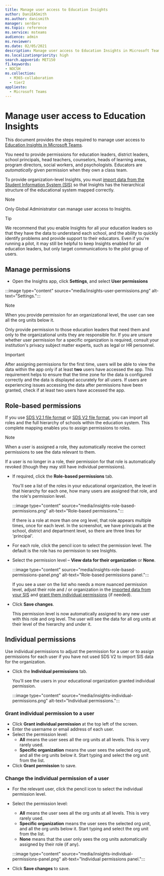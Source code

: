 ```yaml
---
title: Manage user access to Education Insights
author: DaniEASmith
ms.author: danismith
manager: serdars
ms.topic: reference
ms.service: msteams
audience: admin
ms.reviewer: 
ms.date: 02/05/2021
description: Manage user access to Education Insights in Microsoft Teams.
ms.localizationpriority: high
search.appverid: MET150
f1.keywords:
- NOCSH
ms.collection: 
  - M365-collaboration
  - tier2
appliesto: 
  - Microsoft Teams
---
```


# Manage user access to Education Insights

This document provides the steps required to manage user access to [Education Insights in Microsoft Teams](class-insights.md).

You need to provide permissions for education leaders, district leaders, school principals, head teachers, counselors, heads of learning areas, program directors, social workers, and psychologists. Educators are *automatically* given permission when they own a class team.

To provide organization-level Insights, you must [import data from the Student Information System (SIS)](education-insights-sis-data-sync.md) so that Insights has the hierarchical structure of the educational system mapped correctly.

> [!NOTE]
> Only Global Administrator can manage user access to Insights.

> [!TIP]
> We recommend that you enable Insights for all your education leaders so that they have the data to understand each school, and the ability to quickly identify problems and provide support to their educators. Even if you're running a pilot, it may still be helpful to keep Insights enabled for all education leaders, but only target communications to the pilot group of users.

## Manage permissions

* Open the Insights app, click **Settings**, and select **User permissions**

:::image type="content" source="media/insights-user-permissions.png" alt-text="Settings.":::

> [!NOTE]
> When you provide permission for an organizational level, the user can see all the org units below it.
> 
> Only provide permission to those education leaders that need them and only to the organizational units they are responsible for. If you are unsure whether user permission for a specific organization is required, consult your institution's privacy subject matter experts, such as legal or HR personnel.

> [!IMPORTANT]
> After assigning permissions for the first time, users will be able to view the data within the app only if at least **two** users have accessed the app. This requirement helps to ensure that the time zone for the data is configured correctly and the data is displayed accurately for all users. If users are experiencing issues accessing the data after permissions have been granted, check if at least two users have accessed the app.

## Role-based permissions

If you use [SDS V2.1 file format](/schooldatasync/sds-v2.1-csv-file-format) or [SDS V2 file format](/schooldatasync/sds-v2-csv-file-format), you can import all roles and the full hierarchy of schools within the education system. This complete mapping enables you to assign permissions to roles. 

> [!NOTE]
> When a user is assigned a role, they automatically receive the correct permissions to see the data relevant to them.
>
> If a user is no longer in a role, their permission for that role is automatically revoked (though they may still have individual permissions).

* If required, click the **Role-based permissions** tab.

  You'll see a list of the roles in your educational organization, the level in that hierarchy for each one, how many users are assigned that role, and the role's permission level. 
  
  :::image type="content" source="media/insights-role-based-permissions.png" alt-text="Role-based permissions.":::
  
  If there is a role at more than one org level, that role appears multiple times, once for each level. In the screenshot, we have principals at the school, district and department level, so there are three lines for 'principal'.
  
* For each role, click the pencil icon to select the permission level. The default is the role has no permission to see Insights.
* Select the permission level – **View data for their organization** or **None**.

  :::image type="content" source="media/insights-role-based-permissions-panel.png" alt-text="Role-based permissions panel.":::
  
  If you see a user on the list who needs a more nuanced permission level, adjust their role and / or organization in the [imported data from your SIS](education-insights-sis-data-sync.md) and [grant them individual permissions](#grant-individual-permission-to-a-user) (if needed).

* Click **Save changes**.

  This permission level is now automatically assigned to any new user with this role and org level. The user will see the data for all org units at their level of the hierarchy  and under it.  


## Individual permissions

Use individual permissions to adjust the permission for a user or to assign permissions for each user if you have not used SDS V2 to import SIS data for the organization.

* Click the **Individual permissions** tab.
  
  You'll see the users in your educational organization granted individual permission. 
  
  :::image type="content" source="media/insights-individual-permissions.png" alt-text="Individual permissions.":::
  
### Grant individual permission to a user
* Click **Grant individual permission** at the top left of the screen.
* Enter the username or email address of each user.
* Select the permission level:
  * **All** means the user sees all the org units at all levels. This is very rarely used.
  * **Specific organization** means the user sees the selected org unit, and all the org units below it. Start typing and select the org unit from the list.
* Click **Grant permission** to save.

### Change the individual permission of a user
* For the relevant user, click the pencil icon to select the individual permission level.
* Select the permission level:
  * **All** means the user sees all the org units at all levels. This is very rarely used.
  * **Specific organization** means the user sees the selected org unit, and all the org units below it. Start typing and select the org unit from the list.
  * **None** means that the user only sees the org units automatically assigned by their role (if any).
  
  :::image type="content" source="media/insights-individual-permissions-panel.png" alt-text="Individual permissions panel.":::

* Click **Save changes** to save.
